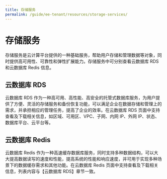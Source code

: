 ```yaml
---
title: 存储服务
permalink: /guide/ee-tenant/resources/storage-services/
---
```


# 存储服务

存储服务是云计算平台提供的一种基础服务，帮助用户存储和管理数据等对象，同时提供高可用性、可靠性和弹性扩展能力。存储服务中可分别查看云数据库 RDS和云数据库 Redis 信息。

## 云数据库 RDS

云数据库 RDS 作为一种高可用、高性能、高安全的托管式数据库服务，为用户提供了方便、灵活的存储服务和备份恢复功能，可以满足企业在数据存储和管理上的需求，并承担相应的管理任务，提高了企业的效率。在云数据库 RDS 页面中支持查看及下载相关信息，如区域、可用区、VPC、子网、内网 IP、外网 IP、状态、数据库平台、云平台等。

## 云数据库 Redis

云数据库 Redis 作为一种高速缓存数据库服务，同时支持多种数据结构，可以大大提高数据读写的速度和性能，提高系统的性能和响应速度，并可用于实现多种场景下的数据缓存需求和其他功能。在云数据库 Redis 页面中支持查看及下载相关信息，列表内容与【云数据库 RDS】章节一致。